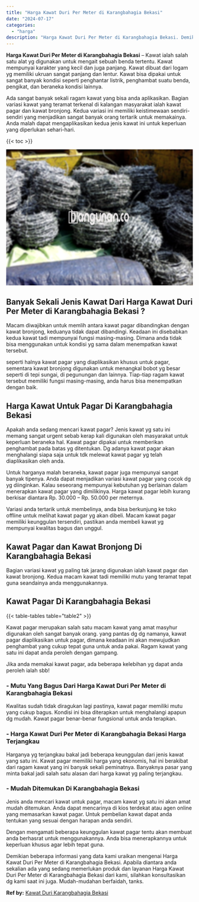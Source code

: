 ```yaml
---
title: "Harga Kawat Duri Per Meter di Karangbahagia Bekasi"
date: "2024-07-17"
categories: 
  - "harga"
description: "Harga Kawat Duri Per Meter di Karangbahagia Bekasi. Demikian beberapa informasi yang data kami uraikan mengenai Harga Kawat Duri Per Meter di Karangbahagia B..."
---
```


**Harga Kawat Duri Per Meter di Karangbahagia Bekasi** – Kawat ialah salah satu alat yg digunakan untuk mengait sebuah benda tertentu. Kawat mempunyai karakter yang kecil dan juga panjang. Kawat dibuat dari logam yg memiliki ukruan sangat panjang dan lentur. Kawat bisa dipakai untuk sangat banyak kondisi seperti penghantar listrik, penghambat suatu benda, pengikat, dan beraneka kondisi lainnya.

Ada sangat banyak sekali ragam kawat yang bisa anda aplikasikan. Bagian variasi kawat yang teramat terkenal di kalangan masyarakat ialah kawat pagar dan kawat bronjong. Kedua variasi ini memiliki keistimewaan sendiri-sendiri yang menjadikan sangat banyak orang tertarik untuk memakainya. Anda malah dapat mengaplikasikan kedua jenis kawat ini untuk keperluan yang diperlukan sehari-hari.

{{< toc >}}

![Harga Kawat Duri Per Meter di Karangbahagia Bekasi](/images/jual-kawat-murah28.png)

## Banyak Sekali Jenis Kawat Dari Harga Kawat Duri Per Meter di Karangbahagia Bekasi ?

Macam diwajibkan untuk memlih antara kawat pagar dibandingkan dengan kawat bronjong, keduanya tidak dapat dibandingi. Keadaan ini disebabkan kedua kawat tadi mempunyai fungsi masing-masing. Dimana anda tidak bisa menggunakan untuk kondisi yg sama dalam menempatkan kawat tersebut.

seperti halnya kawat pagar yang diaplikasikan khusus untuk pagar, sementara kawat bronjong digunakan untuk menangkal bobot yg besar seperti di tepi sungai, di pegunungan dan lainnya. Tiap-tiap ragam kawat tersebut memiliki fungsi masing-masing, anda harus bisa menempatkan dengan baik.

## Harga Kawat Untuk Pagar Di Karangbahagia Bekasi

Apakah anda sedang mencari kawat pagar? Jenis kawat yg satu ini memang sangat urgent sebab kerap kali digunakan oleh masyarakat untuk keperluan beraneka hal. Kawat pagar dipakai untuk memberikan penghambat pada batas yg ditentukan. Dg adanya kawat pagar akan menghalangi siapa saja untuk tdk melewat kawat pagar yg telah diaplikasikan oleh anda.

Untuk harganya malah beraneka, kawat pagar juga mempunyai sangat banyak tipenya. Anda dapat menjadikan variasi kawat pagar yang cocok dg yg diinginkan. Kalau seseorang mempunyai kebutuhan yg berlainan dalam menerapkan kawat pagar yang dimilikinya. Harga kawat pagar lebih kurang berkisar diantara Rp. 30.000 – Rp. 50.000 per meternya.

Variasi anda tertarik untuk membelinya, anda bisa berkunjung ke toko offline untuk melihat kawat pagar yg akan dibeli. Macam kawat pagar memiliki keunggulan tersendiri, pastikan anda membeli kawat yg mempunyai kwalitas bagus dan unggul.

## Kawat Pagar dan Kawat Bronjong Di Karangbahagia Bekasi

Bagian variasi kawat yg paling tak jarang digunakan ialah kawat pagar dan kawat bronjong. Kedua macam kawat tadi memiliki mutu yang teramat tepat guna seandainya anda menggunakannya.

## Kawat Pagar Di Karangbahagia Bekasi

{{< table-tables table="table2" >}}

Kawat pagar merupakan salah satu macam kawat yang amat masyhur digunakan oleh sangat banyak orang. yang pantas dg dg namanya, kawat pagar diaplikasikan untuk pagar, dimana keadaan ini akan mewujudkan penghambat yang cukup tepat guna untuk anda pakai. Ragam kawat yang satu ini dapat anda peroleh dengan gampang.

Jika anda memakai kawat pagar, ada beberapa kelebihan yg dapat anda peroleh ialah sbb!

### \- Mutu Yang Bagus Dari Harga Kawat Duri Per Meter di Karangbahagia Bekasi

Kwalitas sudah tidak diragukan lagi pastinya, kawat pagar memiliki mutu yang cukup bagus. Kondisi ini bisa diterapkan untuk menghalangi apapun dg mudah. Kawat pagar benar-benar fungsional untuk anda terapkan.

### \- Harga Kawat Duri Per Meter di Karangbahagia Bekasi Harga Terjangkau

Harganya yg terjangkau bakal jadi beberapa keunggulan dari jenis kawat yang satu ini. Kawat pagar memiliki harga yang ekonomis, hal ini berakibat dari ragam kawat yang ini banyak sekali peminatnya. Banyaknya pasar yang minta bakal jadi salah satu alasan dari harga kawat yg paling terjangkau.

### \- Mudah Ditemukan Di Karangbahagia Bekasi

Jenis anda mencari kawat untuk pagar, macam kawat yg satu ini akan amat mudah ditemukan. Anda dapat mencarinya di kios terdekat atau agen online yang memasarkan kawat pagar. Untuk pembelian kawat dapat anda tentukan yang sesuai dengan harapan anda sendiri.

Dengan mengamati beberapa keunggulan kawat pagar tentu akan membuat anda berhasrat untuk menggunakannya. Anda bisa menerapkannya untuk keperluan khusus agar lebih tepat guna.

Demikian beberapa informasi yang data kami uraikan mengenai Harga Kawat Duri Per Meter di Karangbahagia Bekasi. Apabila diantara anda sekalian ada yang sedang memerlukan produk dan layanan Harga Kawat Duri Per Meter di Karangbahagia Bekasi dari kami, silahkan konsultasikan dg kami saat ini juga. Mudah-mudahan berfaidah, tanks.

**Ref by:** [Kawat Duri Karangbahagia Bekasi](https://id.wikipedia.org/wiki/Kawat)
